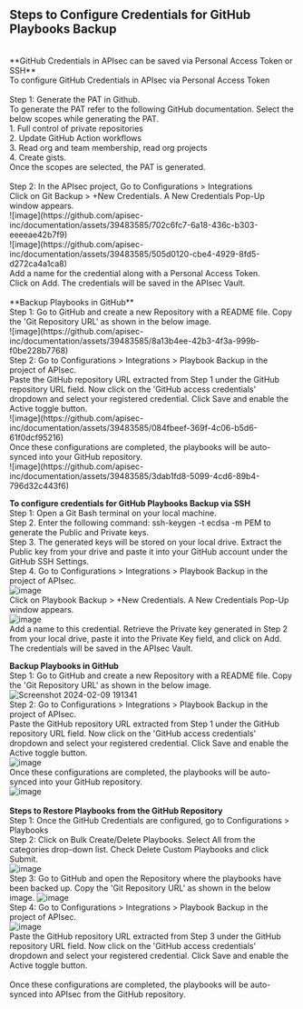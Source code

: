 ## **Steps to Configure Credentials for GitHub Playbooks Backup**
<br>
**GitHub Credentials in APIsec can be saved via Personal Access Token or SSH** <br>
To configure GitHub Credentials in APIsec via Personal Access Token<br>
<br>
Step 1: Generate the PAT in Github.<br>
To generate the PAT refer to the following GitHub documentation. Select the below scopes while generating the PAT.<br>
1. Full control of private repositories<br>
2. Update GitHub Action workflows<br>
3. Read org and team membership, read org projects<br>
4. Create gists.<br>
Once the scopes are selected, the PAT is generated.<br>
<br>
Step 2:  In the APIsec project, Go to Configurations > Integrations<br>
Click on Git Backup > +New Credentials. A New Credentials Pop-Up window appears.<br>
![image](https://github.com/apisec-inc/documentation/assets/39483585/702c6fc7-6a18-436c-b303-eeeeae42b7f9)<br>
![image](https://github.com/apisec-inc/documentation/assets/39483585/505d0120-cbe4-4929-8fd5-d272ca4a1ca8)<br>
Add a name for the credential along with a Personal Access Token. <br>
Click on Add. The credentials will be saved in the APIsec Vault.  <br>
<br>
**Backup Playbooks in GitHub** 
<br>
Step 1: Go to GitHub and create a new Repository with a README file. Copy the 'Git Repository URL'  as shown in the below image.<br>
![image](https://github.com/apisec-inc/documentation/assets/39483585/8a13b4ee-42b3-4f3a-999b-f0be228b7768)<br>
Step 2: Go to Configurations > Integrations > Playbook Backup in the project of APIsec.<br>
Paste the GitHub repository URL extracted from Step 1 under the GitHub repository URL field. Now click on the 'GitHub access credentials' dropdown and select your registered credential. Click Save and enable the Active toggle button.<br>
![image](https://github.com/apisec-inc/documentation/assets/39483585/084fbeef-369f-4c06-b5d6-61f0dcf95216)<br>
Once these configurations are completed, the playbooks will be auto-synced into your GitHub repository.<br>
![image](https://github.com/apisec-inc/documentation/assets/39483585/3dab1fd8-5099-4cd6-89b4-796d32c443f6)<br>

**To configure credentials for GitHub Playbooks Backup via SSH** <br>
Step 1: Open a Git Bash terminal on your local machine.<br>
Step 2. Enter the following command: ssh-keygen -t ecdsa -m PEM to generate the Public and Private keys.<br>
Step 3. The generated keys will be stored on your local drive. Extract the Public key from your drive and paste it into your GitHub account under the GitHub SSH Settings.<br>
Step 4. Go to Configurations > Integrations > Playbook Backup in the project of APIsec.<br>
![image](https://github.com/apisec-inc/documentation/assets/39483585/552446e4-2ab5-4f49-8c95-9dc32d797e54) <br>
Click on Playbook Backup > +New Credentials. A New Credentials Pop-Up window appears.<br>
![image](https://github.com/apisec-inc/documentation/assets/39483585/1852cadf-eaf2-4d95-86e5-18c8122d895f) <br>
Add a name to this credential. Retrieve the Private key generated in Step 2 from your local drive, paste it into the Private Key field, and click on Add. The credentials will be saved in the APIsec Vault. <br>

**Backup Playbooks in GitHub** <br>
Step 1: Go to GitHub and create a new Repository with a README file. Copy the 'Git Repository URL'  as shown in the below image.<br>
![Screenshot 2024-02-09 191341](https://github.com/apisec-inc/documentation/assets/39483585/19b5f01f-433b-42d2-9c7f-9ce5402451e4) <br>
Step 2: Go to Configurations > Integrations > Playbook Backup in the project of APIsec.<br>
Paste the GitHub repository URL extracted from Step 1 under the GitHub repository URL field. Now click on the 'GitHub access credentials' dropdown and select your registered credential. Click Save and enable the Active toggle button.<br>
![image](https://github.com/apisec-inc/documentation/assets/39483585/98de010c-4cae-4c36-9016-35c283954b8e) <br>
Once these configurations are completed, the playbooks will be auto-synced into your GitHub repository. <br>
![image](https://github.com/apisec-inc/documentation/assets/39483585/9f713961-6218-435f-b89d-7e0f17b3c29b) <br>
<br>
**Steps to Restore Playbooks from the GitHub Repository** <br>
Step 1: Once the GitHub Credentials are configured, go to Configurations > Playbooks <br>
Step 2: Click on Bulk Create/Delete Playbooks. Select All from the categories drop-down list. Check Delete Custom Playbooks and click Submit.<br>
![image](https://github.com/apisec-inc/documentation/assets/39483585/d596d82b-fd4f-46b6-9575-c4b075cdeb23) <br>
Step 3: Go to GitHub and open the Repository where the playbooks have been backed up. Copy the 'Git Repository URL'  as shown in the below image.
![image](https://github.com/apisec-inc/documentation/assets/39483585/289e20ea-d139-418c-94fa-f34df8c749c2)<br>
Step 4: Go to Configurations > Integrations > Playbook Backup in the project of APIsec.<br>
![image](https://github.com/apisec-inc/documentation/assets/39483585/b87114e4-caeb-4941-95b4-8b315a7e3e67)<br>
Paste the GitHub repository URL extracted from Step 3 under the GitHub repository URL field. Now click on the 'GitHub access credentials' dropdown and select your registered credential. Click Save and enable the Active toggle button.<br>
<br>
Once these configurations are completed, the playbooks will be auto-synced into APIsec from the GitHub repository.<br>











